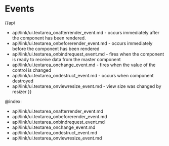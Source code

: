 
Events
=======

{{api
- api/link/ui.textarea_onafterrender_event.md - occurs immediately after the component has been rendered.
- api/link/ui.textarea_onbeforerender_event.md - occurs immediately before the component has been rendered
- api/link/ui.textarea_onbindrequest_event.md - fires when the component is ready to receive data from the master component
- api/link/ui.textarea_onchange_event.md - fires when the value of the control is changed
- api/link/ui.textarea_ondestruct_event.md - occurs when component destroyed
- api/link/ui.textarea_onviewresize_event.md - view size was changed by resizer
}}

@index:
- api/link/ui.textarea_onafterrender_event.md
- api/link/ui.textarea_onbeforerender_event.md
- api/link/ui.textarea_onbindrequest_event.md
- api/link/ui.textarea_onchange_event.md
- api/link/ui.textarea_ondestruct_event.md
- api/link/ui.textarea_onviewresize_event.md


